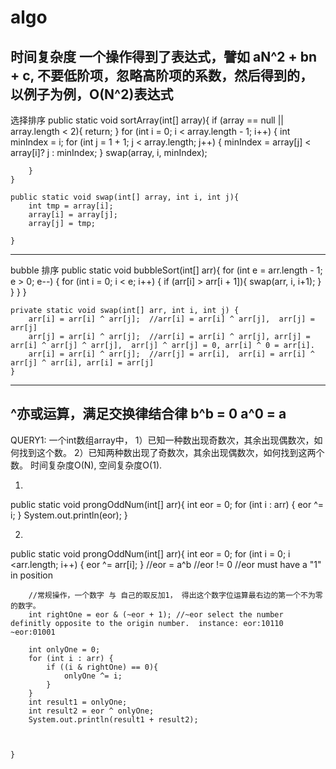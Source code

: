 # algo
时间复杂度 一个操作得到了表达式，譬如 aN^2 + bn + c, 不要低阶项，忽略高阶项的系数，然后得到的，以例子为例，O(N^2)表达式
----------------------------------------------------------------------
选择排序
public static void sortArray(int[] array){
        if (array == null || array.length < 2){
            return;
        }
        for (int i = 0; i < array.length - 1; i++) {
            int minIndex = i;
            for (int j = 1 + 1; j < array.length; j++) {
               minIndex = array[j] < array[i]? j : minIndex;
            }
            swap(array, i, minIndex);

        }
    }

    public static void swap(int[] array, int i, int j){
        int tmp = array[i];
        array[i] = array[j];
        array[j] = tmp;

    }
---------------------------------------------------------------------------
bubble 排序
    public static void bubbleSort(int[] arr){
        for (int e = arr.length - 1; e > 0; e--) {
            for (int i = 0; i < e; i++) {
                if (arr[i] > arr[i + 1]){
                    swap(arr, i, i+1);
                }
            }
        }
    }

    private static void swap(int[] arr, int i, int j) {
        arr[i] = arr[i] ^ arr[j];  //arr[i] = arr[i] ^ arr[j],  arr[j] = arr[j]
        arr[j] = arr[i] ^ arr[j];  //arr[i] = arr[i] ^ arr[j], arr[j] = arr[i] ^ arr[j] ^ arr[j],  arr[j] ^ arr[j] = 0, arr[i] ^ 0 = arr[i].
        arr[i] = arr[i] ^ arr[j];  //arr[j] = arr[i],  arr[i] = arr[i] ^ arr[j] ^ arr[i], arr[i] = arr[j]
    }
-----------------------------------------------------------------------
^亦或运算，满足交换律结合律 b^b = 0   a^0 = a
------------------------------------------------------------------------
QUERY1:
一个int数组array中， 
1）已知一种数出现奇数次，其余出现偶数次，如何找到这个数。
2）已知两种数出现了奇数次，其余出现偶数次，如何找到这两个数。 
时间复杂度O(N), 空间复杂度O(1).

1)
public static void prongOddNum(int[] arr){
        int eor = 0;
        for (int i : arr) {
            eor ^= i;
        }
        System.out.println(eor);
    }


2)
public static void prongOddNum(int[] arr){
        int eor = 0;
        for (int i = 0; i <arr.length; i++) {
            eor ^= arr[i];
        }
        //eor = a^b
        //eor  != 0
        //eor must have a "1" in position

        //常规操作，一个数字 与 自己的取反加1， 得出这个数字位运算最右边的第一个不为零的数字。
        int rightOne = eor & (~eor + 1); //~eor select the number definitly opposite to the origin number.  instance: eor:10110 ~eor:01001

        int onlyOne = 0;
        for (int i : arr) {
            if ((i & rightOne) == 0){
                onlyOne ^= i;
            }
        }
        int result1 = onlyOne;
        int result2 = eor ^ onlyOne;
        System.out.println(result1 + result2);



    }









































